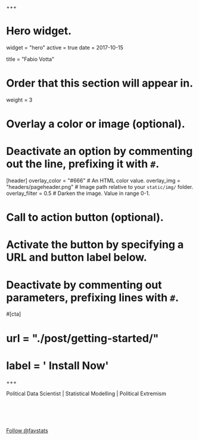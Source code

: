 +++
# Hero widget.
widget = "hero"
active = true
date = 2017-10-15

title = "Fabio Votta"

# Order that this section will appear in.
weight = 3

# Overlay a color or image (optional).
#   Deactivate an option by commenting out the line, prefixing it with `#`.
[header]
  overlay_color = "#666"  # An HTML color value.
  overlay_img = "headers/pageheader.png"  # Image path relative to your `static/img/` folder.
  overlay_filter = 0.5  # Darken the image. Value in range 0-1.

# Call to action button (optional).
#   Activate the button by specifying a URL and button label below.
#   Deactivate by commenting out parameters, prefixing lines with `#`.
#[cta]
#  url = "./post/getting-started/"
#  label = '<i class="fa fa-download"></i> Install Now'
+++

Political Data Scientist | Statistical Modelling | Political Extremism
<br>
<br>
<br>
<br>
<br>
<!-- Place this tag where you want the button to render. -->
<a class="github-button" href="https://github.com/favstats" data-size="large" data-show-count="true" aria-label="Follow @favstats on GitHub">Follow @favstats</a>
<br>
<br>
<!-- Place this tag in your head or just before your close body tag. -->
<!-- Place this tag in your head or just before your close body tag. -->
<script async defer src="https://buttons.github.io/buttons.js"></script>